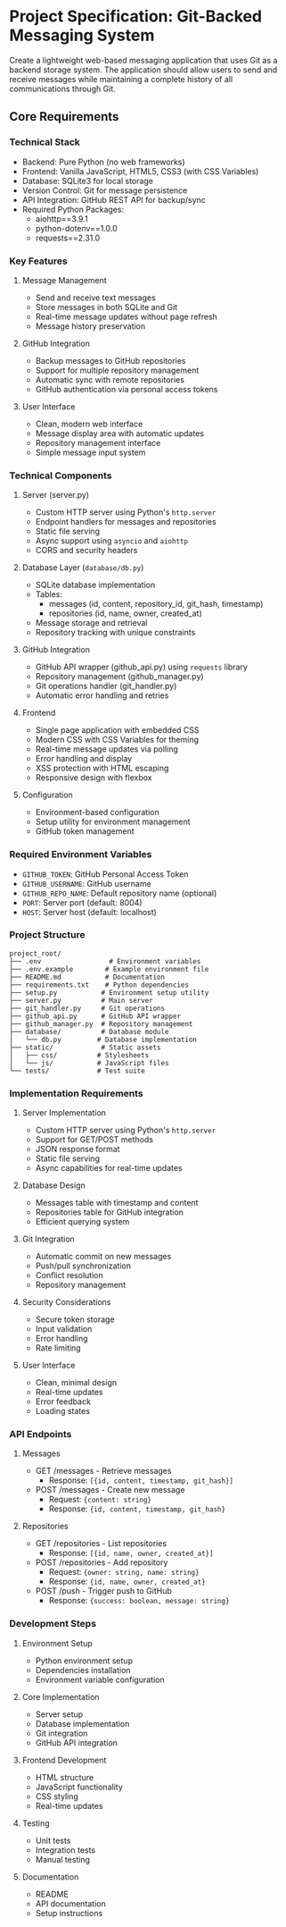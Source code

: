 # Project Specification: Git-Backed Messaging System

Create a lightweight web-based messaging application that uses Git as a backend storage system. The application should allow users to send and receive messages while maintaining a complete history of all communications through Git.

## Core Requirements

### Technical Stack
- Backend: Pure Python (no web frameworks)
- Frontend: Vanilla JavaScript, HTML5, CSS3 (with CSS Variables)
- Database: SQLite3 for local storage
- Version Control: Git for message persistence
- API Integration: GitHub REST API for backup/sync
- Required Python Packages:
  - aiohttp==3.9.1
  - python-dotenv==1.0.0
  - requests==2.31.0

### Key Features
1. Message Management
   - Send and receive text messages
   - Store messages in both SQLite and Git
   - Real-time message updates without page refresh
   - Message history preservation

2. GitHub Integration
   - Backup messages to GitHub repositories
   - Support for multiple repository management
   - Automatic sync with remote repositories
   - GitHub authentication via personal access tokens

3. User Interface
   - Clean, modern web interface
   - Message display area with automatic updates
   - Repository management interface
   - Simple message input system

### Technical Components

1. Server (server.py)
   - Custom HTTP server using Python's `http.server`
   - Endpoint handlers for messages and repositories
   - Static file serving
   - Async support using `asyncio` and `aiohttp`
   - CORS and security headers

2. Database Layer (`database/db.py`)
   - SQLite database implementation
   - Tables:
     - messages (id, content, repository_id, git_hash, timestamp)
     - repositories (id, name, owner, created_at)
   - Message storage and retrieval
   - Repository tracking with unique constraints

3. GitHub Integration
   - GitHub API wrapper (github_api.py) using `requests` library
   - Repository management (github_manager.py)
   - Git operations handler (git_handler.py)
   - Automatic error handling and retries

4. Frontend
   - Single page application with embedded CSS
   - Modern CSS with CSS Variables for theming
   - Real-time message updates via polling
   - Error handling and display
   - XSS protection with HTML escaping
   - Responsive design with flexbox

5. Configuration
   - Environment-based configuration
   - Setup utility for environment management
   - GitHub token management

### Required Environment Variables
- `GITHUB_TOKEN`: GitHub Personal Access Token
- `GITHUB_USERNAME`: GitHub username
- `GITHUB_REPO_NAME`: Default repository name (optional)
- `PORT`: Server port (default: 8004)
- `HOST`: Server host (default: localhost)

### Project Structure
```
project_root/
├── .env                 # Environment variables
├── .env.example        # Example environment file
├── README.md           # Documentation
├── requirements.txt    # Python dependencies
├── setup.py           # Environment setup utility
├── server.py          # Main server
├── git_handler.py     # Git operations
├── github_api.py      # GitHub API wrapper
├── github_manager.py  # Repository management
├── database/          # Database module
│   └── db.py         # Database implementation
├── static/            # Static assets
│   ├── css/          # Stylesheets
│   └── js/           # JavaScript files
└── tests/            # Test suite
```

### Implementation Requirements

1. Server Implementation
   - Custom HTTP server using Python's `http.server`
   - Support for GET/POST methods
   - JSON response format
   - Static file serving
   - Async capabilities for real-time updates

2. Database Design
   - Messages table with timestamp and content
   - Repositories table for GitHub integration
   - Efficient querying system

3. Git Integration
   - Automatic commit on new messages
   - Push/pull synchronization
   - Conflict resolution
   - Repository management

4. Security Considerations
   - Secure token storage
   - Input validation
   - Error handling
   - Rate limiting

5. User Interface
   - Clean, minimal design
   - Real-time updates
   - Error feedback
   - Loading states

### API Endpoints

1. Messages
   - GET /messages - Retrieve messages
     - Response: `[{id, content, timestamp, git_hash}]`
   - POST /messages - Create new message
     - Request: `{content: string}`
     - Response: `{id, content, timestamp, git_hash}`

2. Repositories
   - GET /repositories - List repositories
     - Response: `[{id, name, owner, created_at}]`
   - POST /repositories - Add repository
     - Request: `{owner: string, name: string}`
     - Response: `{id, name, owner, created_at}`
   - POST /push - Trigger push to GitHub
     - Response: `{success: boolean, message: string}`

### Development Steps

1. Environment Setup
   - Python environment setup
   - Dependencies installation
   - Environment variable configuration

2. Core Implementation
   - Server setup
   - Database implementation
   - Git integration
   - GitHub API integration

3. Frontend Development
   - HTML structure
   - JavaScript functionality
   - CSS styling
   - Real-time updates

4. Testing
   - Unit tests
   - Integration tests
   - Manual testing

5. Documentation
   - README
   - API documentation
   - Setup instructions
